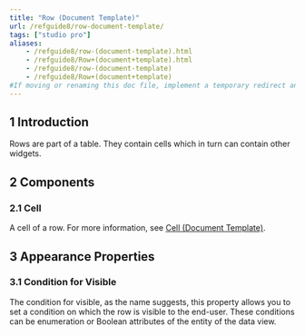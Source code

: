 ```yaml
---
title: "Row (Document Template)"
url: /refguide8/row-document-template/
tags: ["studio pro"]
aliases:
    - /refguide8/row-(document-template).html
    - /refguide8/Row+(document+template).html
    - /refguide8/row-(document-template)
    - /refguide8/Row+(document+template)
#If moving or renaming this doc file, implement a temporary redirect and let the respective team know they should update the URL in the product. See Mapping to Products for more details.
---
```


## 1 Introduction

Rows are part of a table. They contain cells which in turn can contain other widgets.

## 2 Components

### 2.1 Cell

A cell of a row. For more information, see [Cell (Document Template)](/refguide8/cell-document-template/).

## 3 Appearance Properties

### 3.1 Condition for Visible

The condition for visible, as the name suggests, this property allows you to set a condition on which the row is visible to the end-user. These conditions can be enumeration or Boolean attributes of the entity of the data view.

